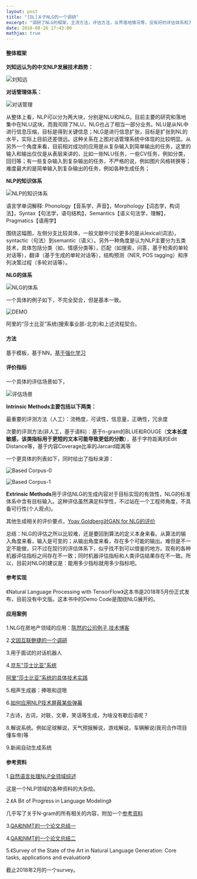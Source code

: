 ```yaml
---
layout: post
title: "[DL]关于NLG的一个调研"
excerpt: "调研了NLG的框架，主流方法，评估方法，业界落地情况等，没有好的评估体系和方法会制约NLG的发展，因此设计合理有效好用的评估指标是一个非常有挑战性的问题。"
date: 2018-08-26 17:43:00
mathjax: true
---
```


#### 整体框架

**刘知远认为的中文NLP发展技术趋势：**

![刘知远](http://wx1.sinaimg.cn/mw690/aba7d18bgy1fulvjtwt4gj20k00e90ze.jpg)

**对话管理体系：**

![对话管理](http://wx4.sinaimg.cn/mw690/aba7d18bgy1fulvjt9it2j20go05xmxl.jpg)

从整体上看，NLP可以分为两大块，分别是NLU和NLG。目前主要的研究和落地集中在NLU这块，而我司除了NLU，NLG也占了相当一部分业务。NLU是从NL中进行信息压缩，目标是得到关键信息；NLG是进行信息扩张，目标是扩张到NL的水平，实际上目前还差很远。这种关系在上图对话管理系统中体现的比较明显。从另外一个角度来看，目前相对成功的应用是从复杂输入到简单输出的任务，这里的输入和输出仅仅是从表层来讲的，比如一些NLU任务，一些CV任务，例如分类，回归等；有一些复杂输入到复杂输出的任务，不严格的说，例如图片风格转换等；难度最大的是简单输入到复杂输出的任务，例如各种生成任务；

**NLP的知识体系**

![NLP的知识体系](http://wx3.sinaimg.cn/mw690/aba7d18bgy1fulzf16u0uj20ya0hqjrr.jpg)

语言学单词解释: Phonology【音系学，声音】，Morphology【词态学，构词法】，Syntax【句法学，语句结构】，Semantics【语义句法学，理解】，Pragmatics【语用学】

围绕这幅图，左侧分支比较具体，一般文献中讨论更多的是从lexical(词法)，syntactic（句法）到semantic（语义）。另外一种角度是认为NLP主要分为五类技术，具体包括分类（如，情感分类等），匹配（如搜索，问答，基于检索的单轮对话等），翻译（基于生成的单轮对话等），结构预测（NER, POS tagging）和序列决策过程（多轮对话等）。

**NLG的体系**

![NLG的体系](http://wx1.sinaimg.cn/mw690/aba7d18bgy1fulzr15alzj20yg0icabn.jpg)

一个具体的例子如下，不完全契合，但是基本一致。

![DEMO](http://wx2.sinaimg.cn/mw690/aba7d18bgy1fun7ppksw3j20rf0mmagc.jpg)

阿里的“莎士比亚”系统(搜索事业部-北京)和上述流程契合。


#### 方法

基于模板，基于NN，[基于强化学习](https://zhuanlan.zhihu.com/p/22385421)

#### 评价指标

一个具体的评估场景如下，

![评估场景](http://wx2.sinaimg.cn/mw690/aba7d18bgy1fun5oa2g5oj20tf0jlte3.jpg)

**Intrinsic Methods主要包括以下两类：**

最重要的评测方法（人工）：流畅度，可读性，信息量，正确性，冗余度  

次要的评测方法(非人工，基于语料)：基于n-gram的BLUE和ROUGE（**文本长度敏感，该类指标用于更短的文本可能导致更低的分数**），基于字符距离的Edit Distance等，基于内容Coverage比率的Jarcard距离等

一个更具体的列表如下，同时给出了指标来源：

![Based Corpus-0](http://wx1.sinaimg.cn/mw690/aba7d18bgy1fun616qwrij20pt0majxs.jpg)

![Based Corpus-1](http://wx4.sinaimg.cn/mw690/aba7d18bgy1fun617b8wbj20pt0cgjv7.jpg)

**Extrinsic Methods**用于评估NLG的生成内容对于目标实现的有效性，NLG的标准体系中含有目标输入。这种评估虽然满足科学性，不过站在一个工程师角度，不具备可行性(个人观点)。

其他生成相关的评价要点，[Yoav Goldberg对GAN for NLG的评价](https://www.zhihu.com/question/60902505/answer/181516454)

总结：NLG的评估之所以比较难，还是要回到算法的定义本身来看。从算法的输入角度来看，输入是可变的；从输出角度来看，存在多个可能的输出。难但是不一定不能做，只不过在现行的评估体系下，似乎找不到可以借鉴的地方。现有的各种机器评估指标之间存在不一致；同时机器评估指标和人类评估结果存在不一致。所以，目前对NLG的建议是：能用多少指标就用多少指标吧。


#### 参考实现

《Natural Language Processing with TensorFlow》这本书是2018年5月份正式发布，目前没有中文版。这本书中的Demo Code是围绕NLG展开的。


#### 应用案例

1.NLG在房地产领域的应用：[陈然的公司例子](https://zhuanlan.zhihu.com/p/26419996),[技术博客](https://link.zhihu.com/?target=https%3A//www.trulia.com/blog/tech/nlg-in-real-estate/)

2.[文因互联鲍捷的一个调研](https://zhuanlan.zhihu.com/p/22922261)

3.用于面试的对话机器人

4.[京东"莎士比亚"系统](http://baijiahao.baidu.com/s?id=1597154374378244003&wfr=spider&for=pc)

[阿里“莎士比亚”系统的具体技术实践](https://zhuanlan.zhihu.com/p/33956907)

5.相声生成器：捧哏和逗哏

6.[如何应用NLP技术屏蔽某些弹幕](https://www.zhihu.com/question/53959076)

7.古诗，古词，对联，文章，笑话等生成，为啥没有歇后语呢？

8.解说系统。例如足球解说，天气预报解说，游戏解说，车辆解说(我司合作项目懂车帝)等

9.新闻自动生成系统


#### 参考资料

1.[自然语言处理NLP全领域综述](https://blog.csdn.net/lizhe_dashuju/article/details/81099900)

这是一个NLP领域的各种资料的大杂烩。

2.《A Bit of Progress in Language Modeling》

几乎写了关于N-gram的所有相关的内容，附加一个[参考资料](https://zhuanlan.zhihu.com/p/32829048)

3.[QA和NMT的一个论文总结一](https://blog.csdn.net/abcjennifer/article/details/51232645)

4.[QA和NMT的一个论文总结二](https://blog.csdn.net/abcjennifer/article/details/53428053)

5.《Survey of the State of the Art in Natural Language Generation: Core tasks, applications and evaluation》

截止2018年2月的一个survey。

















